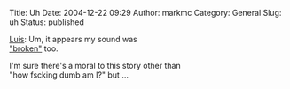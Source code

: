 Title: Uh
Date: 2004-12-22 09:29
Author: markmc
Category: General
Slug: uh
Status: published

[Luis](http://tieguy.org): Um, it appears my sound was  
["broken"](http://tieguy.org/blog/index.cgi/265.html) too.

I'm sure there's a moral to this story other than  
"how fscking dumb am I?" but ...
